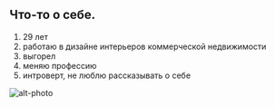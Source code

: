 ## Что-то о себе.

1. 29 лет
2. работаю в дизайне интерьеров коммерческой недвижимости
3. выгорел
4. меняю профессию 
5. интроверт, не люблю рассказывать о себе 

![alt-photo](https://lh3.googleusercontent.com/SSokDzEU-Z68TV4bOOIHl8yIjVg2_L4KpVRzUlLNznhkEuGJ9j08Qka93MkTZBcn-CZMGNn9plXYGbH-JwHZQPXKwXn-xbbZasdCrl-iKSgmYcRyiw24SqyjqVir2VntNs2mO7GDr38D7N_Eto1GoGTZG5-ZCg86-8jOtbzpxfhGV2ZLD3nzb2vPt5AHg-SoPKWrCLmj3QitMTznR2zUFa78q_dUPy2pI76XKUgJtLnQJKjSAbdi5IgfX8USHnmNvskxHmlkhtAhtDWXga9Nl6Co0lLwa4A5wgU_ZeITxVYXVGAkB9pJ3YPlOc8DuHmvMvCNTStTxq1zZapyWyraZwIprYMCyHcB0K6GhxjadlipLFWmI0irbvaQOatbwAyfFCrG3eS35r2mtF66_Y9HBTLqfseIvQGQy5aPzM7L-5inCXNZ3_nCIt_CVH1D4VgjV5E1Maug5bcEHv1HGdqfY0DXPxA5zUVJCXEuaCHQSapYbDR7h97JjqYTg_sI9yXjpuHAPN0fVJauVvpxu0W09IOLVIb9S51l75FAg1rN7maPqr33tBu1e-meo4sb6OKSfr9mSXhVUcBXPVegU1RrKbj23nQs8ihXSY6rOKZTAwh1ym-H-t0VOKY8XuAfj3T4-Z1Qk4MCF21tiAl2fBtqlIw9bkxes_pT7D0Ckg8oiv2AWYKyS_VB4-tttjq9n66b1zAsUH7ziJwdA3hNtFxeuRDnk5j0bVpSM2Zc_egjh2lCnNOWV7XhfPq7TsS1AZLH5avU53-AQ_r4r4VIXRx5dqcQ2JdFLKYrA_e15G1UcEnMw2IVB7bs8KtrsOP6z5U_4O6SfXyDq-2nQeGpMyCKg7pdwDUyM_7xV-QjrTnykQ6OhoSyuty4LBHHRrPLsO-5_PcZNfR541wPOGKCeJ5c3lsGNQqgAeyIXINMFvg=w300-h367-no?authuser=0)